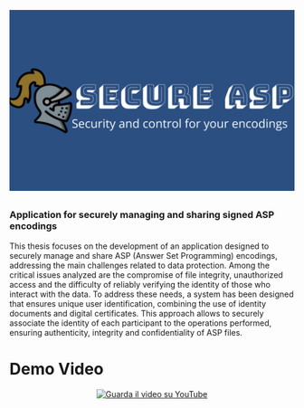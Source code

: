 <p align="center">
  <img src="secure-asp-high-resolution-logo.png" alt="Secure-ASP Logo" style="width: 600px; height: auto; max-height: 400px;">
</p>



##

### Application for securely managing and sharing signed ASP encodings ​
This thesis focuses on the development of an application designed to securely manage and share ASP (Answer Set Programming) encodings, addressing the main challenges related to data protection. Among the critical issues analyzed are the compromise of file integrity, unauthorized access and the difficulty of reliably verifying the identity of those who interact with the data. To address these needs, a system has been designed that ensures unique user identification, combining the use of identity documents and digital certificates. This approach allows to securely associate the identity of each participant to the operations performed, ensuring authenticity, integrity and confidentiality of ASP files. ​


#  Demo Video
<div align="center">
  <a href="https://youtu.be/q-v46OCsTrs">
    <img src="https://img.youtube.com/vi/q-v46OCsTrs/0.jpg" alt="Guarda il video su YouTube" width="600px">
  </a>
</div>



